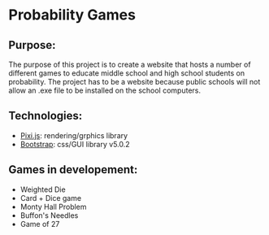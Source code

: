 # Probability Games
## Purpose:
The purpose of this project is to create a website that hosts a number of different games to educate middle school and high school students on probability. The project has to be a website because public schools will not allow an .exe file to be installed on the school computers.

## Technologies:
- [Pixi.js](https://pixijs.com/): rendering/grphics library
- [Bootstrap](https://getbootstrap.com/): css/GUI library v5.0.2

## Games in developement:
- Weighted Die
- Card + Dice game
- Monty Hall Problem
- Buffon's Needles
- Game of 27